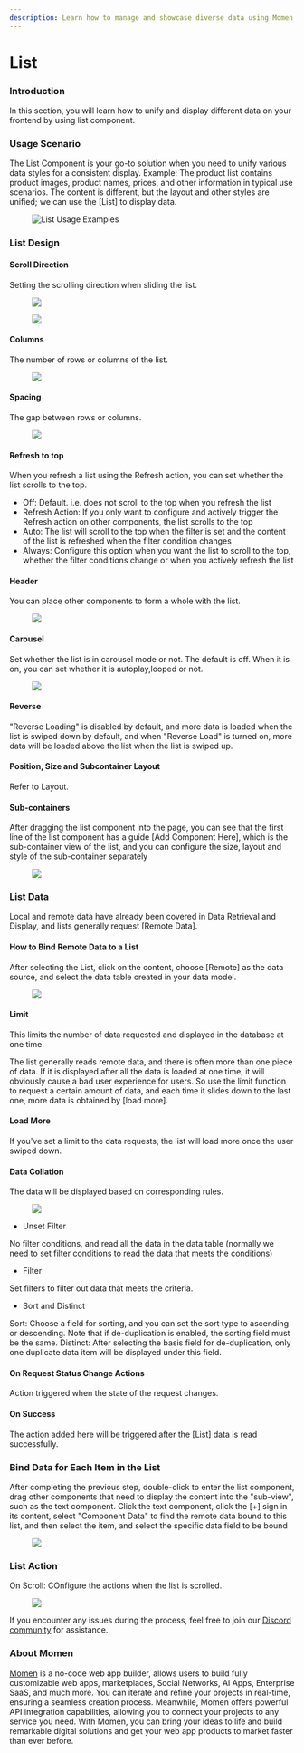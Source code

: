 ```yaml
---
description: Learn how to manage and showcase diverse data using Momen's List Component.
---
```


# List

### Introduction

In this section, you will learn how to unify and display different data on your frontend by using list component.

### Usage Scenario

The List Component is your go-to solution when you need to unify various data styles for a consistent display. Example: The product list contains product images, product names, prices, and other information in typical use scenarios. The content is different, but the layout and other styles are unified; we can use the \[List] to display data.

<figure><img src="../../../.gitbook/assets/1 (57).png" alt="List Usage Examples"><figcaption></figcaption></figure>

### List Design 

#### Scroll Direction

Setting the scrolling direction when sliding the list.

<figure><img src="../../../.gitbook/assets/list/list1.jpeg"><figcaption></figcaption></figure>

<figure><img src="../../../.gitbook/assets/list/list1.gif"><figcaption></figcaption></figure>

#### Columns

The number of rows or columns of the list.

<figure><img src="../../../.gitbook/assets/list/list2.gif"><figcaption></figcaption></figure>

#### Spacing

The gap between rows or columns.

<figure><img src="../../../.gitbook/assets/list/list3.gif"><figcaption></figcaption></figure>

#### Refresh to top

When you refresh a list using the Refresh action, you can set whether the list scrolls to the top.

* Off: Default. i.e. does not scroll to the top when you refresh the list
* Refresh Action: If you only want to configure and actively trigger the Refresh action on other components, the list scrolls to the top
* Auto: The list will scroll to the top when the filter is set and the content of the list is refreshed when the filter condition changes
* Always: Configure this option when you want the list to scroll to the top, whether the filter conditions change or when you actively refresh the list

#### Header

You can place other components to form a whole with the list.

<figure><img src="../../../.gitbook/assets/list/list4.gif"><figcaption></figcaption></figure>

#### Carousel

Set whether the list is in carousel mode or not. The default is off. When it is on, you can set whether it is autoplay,looped or not.

<figure><img src="../../../.gitbook/assets/list/list5.gif"><figcaption></figcaption></figure>

#### Reverse

"Reverse Loading" is disabled by default, and more data is loaded when the list is swiped down by default, and when "Reverse Load" is turned on, more data will be loaded above the list when the list is swiped up.

#### Position, Size and Subcontainer Layout

Refer to Layout.

#### Sub-containers

After dragging the list component into the page, you can see that the first line of the list component has a guide [Add Component Here], which is the sub-container view of the list, and you can configure the size, layout and style of the sub-container separately

<figure><img src="../../../.gitbook/assets/list/list6.gif"><figcaption></figcaption></figure>


### List Data

Local and remote data have already been covered in Data Retrieval and Display, and lists generally request \[Remote Data].

#### How to Bind Remote Data to a List

After selecting the List, click on the content, choose \[Remote] as the data source, and select the data table created in your data model.

<figure><img src="../../../.gitbook/assets/list/list7.gif"><figcaption></figcaption></figure>

#### Limit

This limits the number of data requested and displayed in the database at one time. 

The list generally reads remote data, and there is often more than one piece of data. If it is displayed after all the data is loaded at one time, it will obviously cause a bad user experience for users. So use the limit function to request a certain amount of data, and each time it slides down to the last one, more data is obtained by [load more].

#### Load More

If you've set a limit to the data requests, the list will load more once the user swiped down.

#### Data Collation

The data will be displayed based on corresponding rules.

<figure><img src="../../../.gitbook/assets/list/list7.jpeg"><figcaption></figcaption></figure>

* Unset Filter

No filter conditions, and read all the data in the data table (normally we need to set filter conditions to read the data that meets the conditions)

* Filter

Set filters to filter out data that meets the criteria. 

* Sort and Distinct

Sort: Choose a field for sorting, and you can set the sort type to ascending or descending. Note that if de-duplication is enabled, the sorting field must be the same.
Distinct: After selecting the basis field for de-duplication, only one duplicate data item will be displayed under this field.

#### On Request Status Change Actions

Action triggered when the state of the request changes. 

#### On Success

 The action added here will be triggered after the [List] data is read successfully. 

### Bind Data for Each Item in the List

After completing the previous step, double-click to enter the list component, drag other components that need to display the content into the "sub-view", such as the text component. Click the text component, click the [+] sign in its content, select "Component Data" to find the remote data bound to this list, and then select the item, and select the specific data field to be bound

<figure><img src="../../../.gitbook/assets/list/list8.gif"><figcaption></figcaption></figure>

### List Action

On Scroll: COnfigure the actions when the list is scrolled.

<figure><img src="../../../.gitbook/assets/list/list9.jpeg"><figcaption></figcaption></figure>

If you encounter any issues during the process, feel free to join our [Discord community](https://discord.com/invite/UCyhySSXfz) for assistance.

### About Momen

[Momen](https://momen.app/?channel=blog-about) is a no-code web app builder, allows users to build fully customizable web apps, marketplaces, Social Networks, AI Apps, Enterprise SaaS, and much more. You can iterate and refine your projects in real-time, ensuring a seamless creation process. Meanwhile, Momen offers powerful API integration capabilities, allowing you to connect your projects to any service you need. With Momen, you can bring your ideas to life and build remarkable digital solutions and get your web app products to market faster than ever before.
